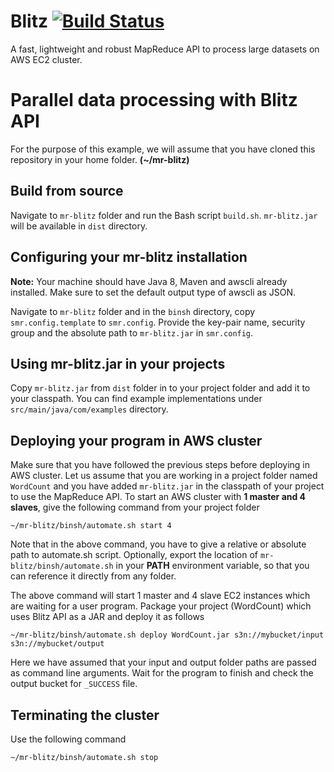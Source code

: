 # Blitz [![Build Status](https://travis-ci.org/rajeakshay/blitz.svg?branch=master)](https://travis-ci.org/rajeakshay/blitz)
  
A fast, lightweight and robust MapReduce API to process large datasets on AWS EC2 cluster.

# Parallel data processing with Blitz API
For the purpose of this example, we will assume that you have cloned this repository in your home folder. **(~/mr-blitz)**

## Build from source
Navigate to `mr-blitz` folder and run the Bash script `build.sh`. `mr-blitz.jar` will be available in `dist` directory.

## Configuring your mr-blitz installation
**Note:** Your machine should have Java 8, Maven and awscli already installed. Make sure to set the default output type of awscli as JSON.

Navigate to `mr-blitz` folder and in the `binsh` directory, copy `smr.config.template` to `smr.config`. Provide the key-pair name, security group and the absolute path to `mr-blitz.jar` in `smr.config`.

## Using mr-blitz.jar in your projects
Copy `mr-blitz.jar` from `dist` folder in to your project folder and add it to your classpath. You can find example implementations under `src/main/java/com/examples` directory.

## Deploying your program in AWS cluster
Make sure that you have followed the previous steps before deploying in AWS cluster. Let us assume that you are working in a project folder named `WordCount` and you have added `mr-blitz.jar` in the classpath of your project to use the MapReduce API. To start an AWS cluster with **1 master and 4 slaves**, give the following command from your project folder
```
~/mr-blitz/binsh/automate.sh start 4
```
Note that in the above command, you have to give a relative or absolute path to automate.sh script. Optionally, export the location of `mr-blitz/binsh/automate.sh` in your **PATH** environment variable, so that you can reference it directly from any folder.

The above command will start 1 master and 4 slave EC2 instances which are waiting for a user program. Package your project (WordCount) which uses Blitz API as a JAR and deploy it as follows
```
~/mr-blitz/binsh/automate.sh deploy WordCount.jar s3n://mybucket/input s3n://mybucket/output
```
Here we have assumed that your input and output folder paths are passed as command line arguments. Wait for the program to finish and check the output bucket for `_SUCCESS` file.

## Terminating the cluster
Use the following command
```
~/mr-blitz/binsh/automate.sh stop
```
